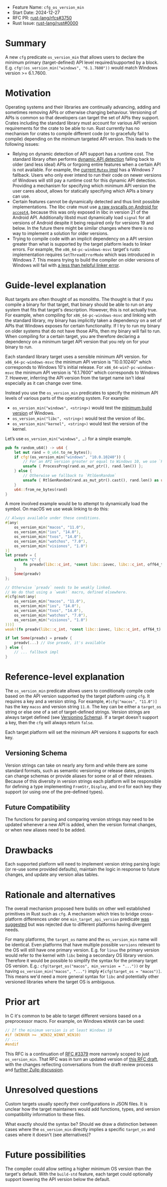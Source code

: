 - Feature Name: `cfg_os_version_min`
- Start Date: 2024-12-27
- RFC PR: [rust-lang/rfcs#3750](https://github.com/rust-lang/rfcs/pull/3750)
- Rust Issue: [rust-lang/rust#0000](https://github.com/rust-lang/rust/issues/0000)

# Summary
[summary]: #summary

A new `cfg` predicate `os_version_min` that allows users to declare the minimum primary (target-defined) API level required/supported by a block.
E.g. `cfg!(os_version_min("windows", "6.1.7600"))` would match Windows version >= 6.1.7600.

# Motivation
[motivation]: #motivation

Operating systems and their libraries are continually advancing, adding and sometimes removing APIs or otherwise changing behaviour.
Versioning of APIs is common so that developers can target the set of APIs they support.
Crates including the standard library must account for various API version requirements for the crate to be able to run.
Rust currently has no mechanism for crates to compile different code (or to gracefully fail to compile) depending on the minimum targeted API version.
This leads to the following issues:

* Relying on dynamic detection of API support has a runtime cost.
The standard library often performs [dynamic API detection](https://github.com/rust-lang/rust/blob/f283d3f02cf3ed261a519afe05cde9e23d1d9278/library/std/src/sys/windows/compat.rs) falling back to older (and less ideal) APIs or forgoing entire features when a certain API is not available.
For example, the [current `Mutex` impl](https://github.com/rust-lang/rust/blob/234099d1d12bef9d6e81a296222fbc272dc51d89/library/std/src/sys/windows/mutex.rs#L1-L20) has a Windows 7 fallback. Users who only ever intend to run their code on newer versions of Windows will still pay a runtime cost for this dynamic API detection.
Providing a mechanism for specifying which minimum API version the user cares about, allows for statically specifying which APIs a binary can use.
* Certain features cannot be dynamically detected and thus limit possible implementations.
The libc crate must use [a raw syscalls on Android for `accept4`](https://github.com/rust-lang/libc/pull/1968), because this was only exposed in libc in version 21 of the Android API.
Additionally libstd must dynamically load `signal` for all versions of Android despite it being required only for versions 19 and below.
In the future there might be similar changes where there is no way to implement a solution for older versions.
* Trying to compile code with an implicit dependency on a API version greater than what is supported by the target platform leads to linker errors.
For example, the `x86_64-pc-windows-msvc` target's rustc implementation requires `SetThreadErrorMode` which was introduced in Windows 7.
This means trying to build the compiler on older versions of Windows will fail with [a less than helpful linker error](https://github.com/rust-lang/rust/issues/35471).


# Guide-level explanation
[guide-level-explanation]: #guide-level-explanation

Rust targets are often thought of as monoliths.
The thought is that if you compile a binary for that target, that binary should be able to run on any system that fits that target's description.
However, this is not actually true.
For example, when compiling for `x86_64-pc-windows-msvc` and linking with the standard library, my binary has implicitly taken a dependency on a set of APIs that Windows exposes for certain functionality.
If I try to run my binary on older systems that do not have those APIs, then my binary will fail to run.
When compiling for a certain target, you are therefore declaring a dependency on a minimum target API version that you rely on for your binary to run.

Each standard library target uses a sensible minimum API version. for `x86_64-pc-windows-msvc` the minimum API version is "10.0.10240" which corresponds to Windows 10's initial release.
For `x86_64-win7-pc-windows-msvc` the minimum API version is "6.1.7600" which corresponds to Windows 7.
However, inferring the API version from the target name isn't ideal especially as it can change over time.

Instead you use the `os_version_min` predicates to specify the minimum API levels of various parts of the operating system.  For example:

* `os_version_min("windows", <string>)` would test the [minimum build version](https://gaijin.at/en/infos/windows-version-numbers) of Windows.
* `os_version_min("libc", <string>)` would test the version of libc.
* `os_version_min("kernel", <string>)` would test the version of the kernel.

Let’s use `os_version_min("windows", …)` for a simple example.

```rust
pub fn random_u64() -> u64 {
    let mut rand = 0_u64.to_ne_bytes();
    if cfg!(os_version_min("windows", "10.0.10240")) {
        // For an API version greater or equal to Windows 10, we use `ProcessPrng`
        unsafe { ProcessPrng(rand.as_mut_ptr(), rand.len()) };
    } else {
        // Otherwise we fallback to `RtlGenRandom`
        unsafe { RtlGenRandom(rand.as_mut_ptr().cast(), rand.len() as u32) };
    }
    u64::from_ne_bytes(rand)
}
```

A more involved example would be to attempt to dynamically load the symbol.
On macOS we use weak linking to do this:

```rust
// Always available under these conditions.
#[any(
    os_version_min("macos", "11.0"),
    os_version_min("ios", "14.0"),
    os_version_min("tvos", "14.0"),
    os_version_min("watchos", "7.0"),
    os_version_min("visionos", "1.0")
)]
let preadv = {
    extern "C" {
        fn preadv(libc::c_int, *const libc::iovec, libc::c_int, off64_t) -> isize;
    }
    Some(preadv)
};

// Otherwise `preadv` needs to be weakly linked.
// We do that using a `weak!` macro, defined elsewhere.
#[cfg(not(any(
    os_version_min("macos", "11.0"),
    os_version_min("ios", "14.0"),
    os_version_min("tvos", "14.0"),
    os_version_min("watchos", "7.0"),
    os_version_min("visionos", "1.0")
)))]
weak!(fn preadv(libc::c_int, *const libc::iovec, libc::c_int, off64_t) -> isize);

if let Some(preadv) = preadv {
    preadv(...) // Use preadv, it's available
} else {
    // ... fallback impl
}
```

# Reference-level explanation
[reference-level-explanation]: #reference-level-explanation

The `os_version_min` predicate allows users to conditionally compile code based on the API version supported by the target platform using `cfg`.
It requires a key and a version string. For example, `#[cfg("macos", "11.0")]` has the key `macos` and version string `11.0`.
The key can be either a `target_os` string or else one of a set of target-defined strings.
Version strings are always target defined (see [Versioning Schema](#versioning-schema)).
If a target doesn't support a key, then the `cfg` will always return `false`.

Each target platform will set the minimum API versions it supports for each key.

## Versioning Schema

Version strings can take on nearly any form and while there are some standard formats, such as semantic versioning or release dates, projects can change schemas or provide aliases for some or all of their releases.
Because of this diversity in version strings each platform will be responsible for defining a type implementing `FromStr`, `Display`, and `Ord` for each key they support (or using one of the pre-defined types).

## Future Compatibility

The functions for parsing and comparing version strings may need to be updated whenever a new API is added, when the version format changes, or when new aliases need to be added.

# Drawbacks
[drawbacks]: #drawbacks

Each supported platform will need to implement version string parsing logic (or re-use some provided defaults), maintain the logic in response to future changes, and update any version alias tables.

# Rationale and alternatives
[rationale-and-alternatives]: #rationale-and-alternatives

The overall mechanism proposed here builds on other well established primitives in Rust such as `cfg`.
A mechanism which tries to bridge cross-platform differences under one `min_target_api_version` predicate [was suggested](https://github.com/rust-lang/rfcs/blob/b0f94000a3ddbd159013e100e48cd887ba2a0b54/text/0000-min-target-api-version.md) but was rejected due to different platforms having divergent needs.

For many platforms, the `target_os` name and the `os_version_min` name will be identical.
Even platforms that have multiple possible `versions` relevant to the OS will still have one primary version.
E.g. for `linux` the primary version would refer to the kernel with `libc` being a secondary OS library version.
Therefore it would be possible to simplify the syntax for the primary target OS version.
E.g.: `cfg(target_os("macos", min_version = "..."))` or by having `os_version_min("macos", "...")` imply `#[cfg(target_os = "macos")]`.
This means we'd need a more general syntax for `libc` and potentially other versioned libraries where the target OS is ambiguous.

# Prior art
[prior-art]: #prior-art

In C it's common to be able to target different versions based on a preprocessor macro.
For example, on Windows `WINVER` can be used:

```c
// If the minimum version is at least Windows 10
#if (WINVER >= _WIN32_WINNT_WIN10)
// ...
#endif
```

This RFC is a continuation of [RFC #3379](https://github.com/rust-lang/rfcs/pull/3379) more narrowly scoped to just `os_version_min`.
That RFC was in turn an updated version of [this RFC draft](https://github.com/rust-lang/rfcs/pull/3036), with the changes reflecting conversations from the draft review process and [further Zulip discussion](https://rust-lang.zulipchat.com/#narrow/stream/213817-t-lang/topic/CFG.20OS.20Redux.20.28migrated.29/near/294738760).

# Unresolved questions
[unresolved-questions]: #unresolved-questions

Custom targets usually specify their configurations in JSON files.
It is unclear how the target maintainers would add functions, types, and version compatibility information to these files.

What exactly should the syntax be?
Should we draw a distinction between cases where the `os_version_min` directly implies a specific `target_os` and cases where it doesn't (see alternatives)?

# Future possibilities
[future-possibilities]: #future-possibilities

The compiler could allow setting a higher minimum OS version than the target's default.
With the `build-std` feature, each target could optionally support lowering the API version below the default.
